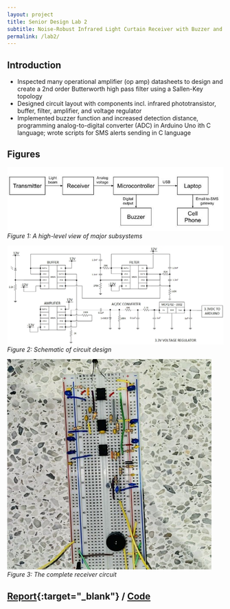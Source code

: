 ```yaml
---
layout: project
title: Senior Design Lab 2
subtitle: Noise-Robust Infrared Light Curtain Receiver with Buzzer and SMS Alerts
permalink: /lab2/
---
```


## Introduction

- Inspected many operational amplifier (op amp) datasheets to design and create a 2nd order Butterworth high pass filter using a Sallen-Key topology
- Designed circuit layout with components incl. infrared phototransistor, buffer, filter, amplifier, and voltage regulator
- Implemented buzzer function and increased detection distance, programming analog-to-digital converter (ADC) in Arduino Uno ith C language; wrote scripts for SMS alerts sending in C language  

## Figures

![](/assets/img/Lab2ComDiagram-2.jpg)
*Figure 1: A high-level view of major subsystems*

![](/assets/img/Lab2_circuit.png)
*Figure 2: Schematic of circuit design*

![](/assets/img/lab2-2ndchoice.jpg)
*Figure 3: The complete receiver circuit*

## [Report](https://docs.google.com/document/d/1aG0b_mFECTtD6Mjk1xTKgTgyh8bTG4-WC5oXn0yhgpk/edit?usp=sharing){:target="_blank"} / [Code](https://github.com/accessdenied22/SeniorDesignLab2)
